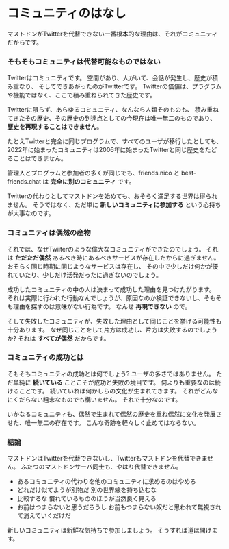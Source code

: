 # コミュニティのはなし

マストドンがTwitterを代替できない一番根本的な理由は、それがコミュニティだからです。

### そもそもコミュニティは代替可能なものではない

Twitterはコミュニティです。
空間があり、人がいて、会話が発生し、歴史が積み重なり、
そしてできあがったのがTwitterです。
Twitterの価値は、プラグラムや機能ではなく、ここで積み重ねられてきた歴史です。

Twitterに限らず、あらゆるコミュニティ、なんなら人類そのものも、
積み重ねてきたその歴史、その歴史の到達点としての今現在は唯一無二のものであり、
**歴史を再現することはできません**。

たとえTwitterと完全に同じプログラムで、すべてのユーザが移行したとしても、
2022年に始まったコミュニティは2006年に始まったTwitterと同じ歴史をたどることはできません。

管理人とプログラムと参加者の多くが同じでも、friends.nico と best-friends.chat は **完全に別のコミュニティ** です。

Twitterの代わりとしてマストドンを始めても、おそらく満足する世界は得られません。
そうではなく、ただ単に **新しいコミュニティに参加する** という心持ちが大事なのです。

### コミュニティは偶然の産物

それでは、なぜTwiiterのような偉大なコミュニティができたのでしょう。
それは **ただただ偶然** あるべき時にあるべきサービスが存在したからに過ぎません。
おそらく同じ時期に同じようなサービスは存在し、
その中で少しだけ何かが優れていたり、少しだけ活発だったに過ぎないのでしょう。

成功したコミュニティの中の人は決まって成功した理由を見つけたがります。
それは実際に行われた行動なんでしょうが、原因なのか検証できないし、そもそも理由を探すのは意味がない行為です。
なんせ **再現できない** ので。

そして失敗したコミュニティが、失敗した理由として同じことを挙げる可能性も十分あります。
なぜ同じことをして片方は成功し、片方は失敗するのでしょうか?
それは **すべてが偶然** だからです。

### コミュニティの成功とは

そもそもコミュニティの成功とは何でしょう?
ユーザの多さではありません。
ただ単純に **続いている** ことこそが成功と失敗の境目です。
何よりも重要なのは続けることです。
続いていれば何かしらの文化が生まれてきます。
それがどんなにくだらない粗末なものでも構いません。
それで十分なのです。

いかなるコミュニティも、偶然で生まれて偶然の歴史を重ね偶然に文化を発展させた、唯一無二の存在です。
こんな奇跡を軽々しく止めてはならない。

### 結論

マストドンはTwitterを代替できないし、Twitterもマストドンを代替できません。
ふたつのマストドンサーバ同士も、やはり代替できません。

- あるコミュニティの代わりを他のコミュニティに求めるのはやめろ
- どれだけ似てようが別物だ 別の世界線を持ち込むな
- 比較するな 慣れているもののほうが当然良く見える
- お前はつまらないと思うだろうし お前もつまらない奴だと思われて無視されて消えていくだけだ

新しいコミュニティは新鮮な気持ちで参加しましょう。
そうすれば道は開けます。
